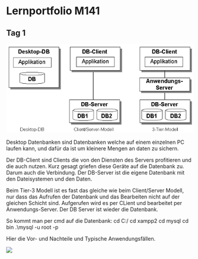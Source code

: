 # Lernportfolio M141

## Tag 1

![](Architekturen.png)

Desktop Datenbanken sind Datenbanken welche auf einem einzelnen PC laufen kann, und dafür da ist um kleinere Mengen an daten zu sichern.

Der DB-Client sind Clients die von den Diensten des Servers profitieren und die auch nutzen. Kurz gesagt griefen diese Geräte auf die Datenbank zu. Darum auch die Verbindung.
Der DB-Server ist die eigene Datenbank mit den Dateisystemen und den Daten.

Beim Tier-3 Modell ist es fast das gleiche wie beim Client/Server Modell, nur dass das Aufrufen der Datenbank und das Bearbeiten nicht auf der gleichen Schicht sind. Aufgerufen wird es per CLient und bearbeitet per Anwendungs-Server. Der DB Server ist wieder die Datenbank.


So kommt man per cmd auf die Datenbank:
cd C:/
cd xampp2
cd mysql
cd bin
.\mysql -u root -p


Hier die Vor- und Nachteile und Typische Anwendungsfällen.

![](Überblick-Datenbank.png)